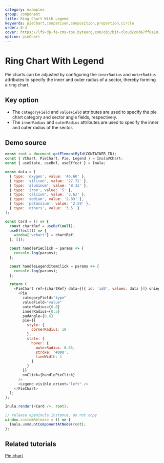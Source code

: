 ```yaml
---
category: examples
group: component
title: Ring Chart With Legend
keywords: pieChart,comparison,composition,proportion,circle
order: 0-3
cover: https://lf9-dp-fe-cms-tos.byteorg.com/obj/bit-cloud/c0de7ff0a101bd4cb25c8170b.png
option: pieChart
---
```


# Ring Chart With Legend

Pie charts can be adjusted by configuring the `innerRadius` and `outerRadius` attributes to specify the inner and outer radius of a sector, thereby forming a ring chart.

## Key option

- The `categoryField` and `valueField` attributes are used to specify the pie chart category and sector angle fields, respectively.
- The `innerRadius` and `outerRadius` attributes are used to specify the inner and outer radius of the sector.

## Demo source

```javascript livedemo template=openinula-vchart
const root = document.getElementById(CONTAINER_ID);
const { VChart, PieChart, Pie, Legend } = InulaVChart;
const { useState, useRef, useEffect } = Inula;

const data = [
  { type: 'oxygen', value: '46.60' },
  { type: 'silicon', value: '27.72' },
  { type: 'aluminum', value: '8.13' },
  { type: 'iron', value: '5' },
  { type: 'calcium', value: '3.63' },
  { type: 'sodium', value: '2.83' },
  { type: 'potassium', value: '2.59' },
  { type: 'others', value: '3.5' }
];

const Card = () => {
  const chartRef = useRef(null);
  useEffect(() => {
    window['vchart'] = chartRef;
  }, []);

  const handlePieClick = params => {
    console.log(params);
  };

  const handleLegendItemClick = params => {
    console.log(params);
  };

  return (
    <PieChart ref={chartRef} data={[{ id: 'id0', values: data }]} onLegendItemClick={handleLegendItemClick}>
      <Pie
        categoryField="type"
        valueField="value"
        outerRadius={0.8}
        innerRadius={0.5}
        padAngle={0.6}
        pie={{
          style: {
            cornerRadius: 10
          },
          state: {
            hover: {
              outerRadius: 0.85,
              stroke: '#000',
              lineWidth: 1
            }
          }
        }}
        onClick={handlePieClick}
      />
      <Legend visible orient="left" />
    </PieChart>
  );
};

Inula.render(<Card />, root);

// release openinula instance, do not copy
window.customRelease = () => {
  Inula.unmountComponentAtNode(root);
};
```

## Related tutorials

[Pie chart](link)
